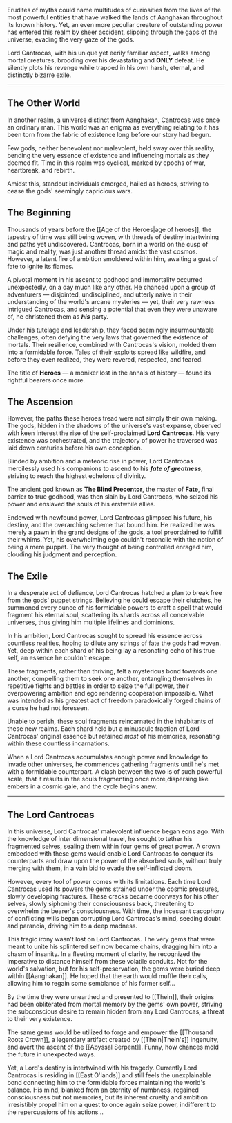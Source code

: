 

Erudites of myths could name multitudes of curiosities from the lives of the most powerful entities that have walked the lands of Aanghakan throughout its known history. Yet, an even more peculiar creature of outstanding power has entered this realm by sheer accident, slipping through the gaps of the universe, evading the very gaze of the gods.

Lord Cantrocas, with his unique yet eerily familiar aspect, walks among mortal creatures, brooding over his devastating and **ONLY** defeat. He silently plots his revenge while trapped in his own harsh, eternal, and distinctly bizarre exile.

---

## The Other World

In another realm, a universe distinct from Aanghakan, Cantrocas was once an ordinary man. This world was an enigma as everything relating to it has been torn from the fabric of existence long before our story had begun. 

Few gods, neither benevolent nor malevolent, held sway over this reality, bending the very essence of existence and influencing mortals as they deemed fit. 
Time in this realm was cyclical, marked by epochs of war, heartbreak, and rebirth. 

Amidst this, standout individuals emerged, hailed as heroes, striving to cease the gods' seemingly capricious wars. 

## The Beginning

Thousands of years before the [[Age of the Heroes|age of heroes]], the tapestry of time was still being woven, with threads of destiny intertwining and paths yet undiscovered. Cantrocas, born in a world on the cusp of magic and reality, was just another thread amidst the vast cosmos. However, a latent fire of ambition smoldered within him, awaiting a gust of fate to ignite its flames.

A pivotal moment in his ascent to godhood and immortality occurred unexpectedly, on a day much like any other. He chanced upon a group of adventurers — disjointed, undisciplined, and utterly naive in their understanding of the world's arcane mysteries — yet, their very rawness intrigued Cantrocas, and sensing a potential that even they were unaware of, he christened them as _**his**_ party.

Under his tutelage and leadership, they faced seemingly insurmountable challenges, often defying the very laws that governed the existence of mortals. Their resilience, combined with Cantrocas's vision, molded them into a formidable force. Tales of their exploits spread like wildfire, and before they even realized, they were revered, respected, and feared. 

The title of **Heroes** — a moniker lost in the annals of history — found its rightful bearers once more.

## The Ascension

However, the paths these heroes tread were not simply their own making. The gods, hidden in the shadows of the universe's vast expanse, observed with keen interest the rise of the self-proclaimed **Lord Cantrocas**. His very existence was orchestrated, and the trajectory of power he traversed was laid down centuries before his own conception.

Blinded by ambition and a meteoric rise in power, Lord Cantrocas mercilessly used his companions to ascend to his _**fate of greatness**_, striving to reach the highest echelons of divinity. 

The ancient god known as **The Blind Precentor**, the master of **Fate**, final barrier to true godhood, was then slain by Lord Cantrocas, who seized his power and enslaved the souls of his erstwhile allies.

Endowed with newfound power, Lord Cantrocas glimpsed his future, his destiny, and the overarching scheme that bound him. He realized he was merely a pawn in the grand designs of the gods, a tool preordained to fulfill their whims. Yet, his overwhelming ego couldn't reconcile with the notion of being a mere puppet. The very thought of being controlled enraged him, clouding his judgment and perception.
## The Exile

In a desperate act of defiance, Lord Cantrocas hatched a plan to break free from the gods' puppet strings. Believing he could escape their clutches, he summoned every ounce of his formidable powers to craft a spell that would fragment his eternal soul, scattering its shards across all conceivable universes, thus giving him multiple lifelines and dominions.

In his ambition, Lord Cantrocas sought to spread his essence across countless realities, hoping to dilute any strings of fate the gods had woven. Yet, deep within each shard of his being lay a resonating echo of his true self, an essence he couldn't escape. 

These fragments, rather than thriving, felt a mysterious bond towards one another, compelling them to seek one another, entangling themselves in repetitive fights and battles in order to seize the full power, their overpowering ambition and ego rendering cooperation impossible. What was intended as his greatest act of freedom paradoxically forged chains of a curse he had not foreseen.

Unable to perish, these soul fragments reincarnated in the inhabitants of these new realms. Each shard held but a minuscule fraction of Lord Cantrocas' original essence but retained *most* of his memories, resonating within these countless incarnations.

When a Lord Cantrocas accumulates enough power and knowledge to invade other universes, he commences gathering fragments until he's met with a formidable counterpart. A clash between the two is of such powerful scale, that it results in the souls fragmenting once more,dispersing like embers in a cosmic gale, and the cycle begins anew.

---

## The Lord Cantrocas

In this universe, Lord Cantrocas' malevolent influence began eons ago. With the knowledge of inter dimensional travel, he sought to tether his fragmented selves, sealing them within four gems of great power. A crown embedded with these gems would enable Lord Cantrocas to conquer its counterparts and draw upon the power of the absorbed souls, without truly merging with them, in a vain bid to evade the self-inflicted doom.

However, every tool of power comes with its limitations. Each time Lord Cantrocas used its powers the gems strained under the cosmic pressures, slowly developing fractures. These cracks became doorways for his other selves, slowly siphoning their consciousness back, threatening to overwhelm the bearer's consciousness. With time, the incessant cacophony of conflicting wills began corrupting Lord Cantrocas's mind, seeding doubt and paranoia, driving him to a deep madness.

This tragic irony wasn't lost on Lord Cantrocas. The very gems that were meant to unite his splintered self now became chains, dragging him into a chasm of insanity. In a fleeting moment of clarity, he recognized the imperative to distance himself from these volatile conduits. Not for the world's salvation, but for his self-preservation, the gems were buried deep within [[Aanghakan]]. He hoped that the earth would muffle their calls, allowing him to regain some semblance of his former self...

By the time they were unearthed and presented to [[Thein]], their origins had been obliterated from mortal memory by the gems' own power, striving the subconscious desire to remain hidden from any Lord Cantrocas, a threat to their very existence.

The same gems would be utilized to forge and empower the [[Thousand Roots Crown]], a legendary artifact created by [[Thein|Thein's]] ingenuity, and avert the ascent of the [[Abyssal Serpent]].  Funny, how chances mold the future in unexpected ways.

Yet, a Lord's destiny is intertwined with his tragedy. Currently Lord Cantrocas is residing in [[East O'lands]] and still feels the unexplainable bond connecting him to the formidable forces maintaining the world's balance. His mind, blanked from an eternity of numbness, regained consciousness but not memories, but its inherent cruelty and ambition irresistibly propel him on a quest to once again seize power, indifferent to the repercussions of his actions...
